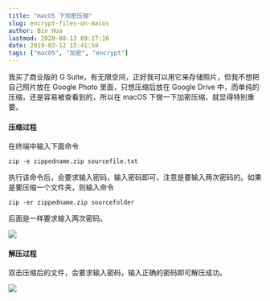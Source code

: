```yaml
---
title: "macOS 下加密压缩"
slug: encrypt-files-on-macos
author: Bin Hua
lastmod: 2020-08-13 09:27:16
date: 2019-03-12 15:41:59
tags: ["macOS", "加密", "encrypt"]
---
```


我买了商业版的 G Suite，有无限空间，正好我可以用它来存储照片，但我不想把自己照片放在 Google Photo 里面，只想压缩后放在 Google Drive 中，而单纯的压缩，还是容易被查看到的，所以在 macOS 下做一下加密压缩，就显得特别重要。

#### 压缩过程

在终端中输入下面命令

```
zip -e zippedname.zip sourcefile.txt
```

执行该命令后，会要求输入密码，输入密码即可，注意是要输入两次密码的。如果是要压缩一个文件夹，则输入命令

```
zip -er zippedname.zip sourcefolder
```

后面是一样要求输入两次密码。

![](/imgs/encrypt-files-on-macos-encrypt.png)

#### 解压过程

双击压缩后的文件，会要求输入密码，输入正确的密码即可解压成功。

![](/imgs/encrypt-files-on-macos-decrypt.png)
